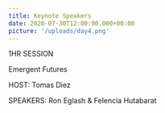 ```yaml
---
title: Keynote Speakers
date: 2020-07-30T12:00:00.000+00:00
picture: '/uploads/day4.png'
---
```


1HR SESSION


Emergent Futures


HOST: Tomas Diez


SPEAKERS: Ron Eglash & Felencia Hutabarat
